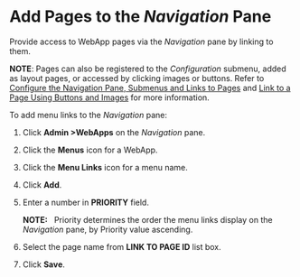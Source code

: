 # Add Pages to the *Navigation* Pane

Provide access to WebApp pages via the *Navigation* pane by linking to
them.

**NOTE**: Pages can also be registered to the *Configuration* submenu,
added as layout pages, or accessed by clicking images or buttons. Refer
to [Configure the Navigation Pane, Submenus and Links to
Pages](Configure_the_Navigation_Pane_Submenus_and_Links_to_Pages.htm)
and [Link to a Page Using Buttons and
Images](Link_to_a_Page_Using_Buttons_and_Images.htm) for more
information.

To add menu links to the *Navigation* pane:

1.  Click **Admin \>WebApps** on the *Navigation* pane.

2.  Click the **Menus** icon for a WebApp.

3.  Click the **Menu Links** icon for a menu name.

4.  Click **Add**.

5.  Enter a number in **PRIORITY** field.
    
    **NOTE:**   Priority determines the order the menu links display on
    the *Navigation* pane, by Priority value ascending.

6.  Select the page name from **LINK TO PAGE ID** list box.

7.  Click **Save**.
